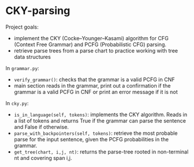 # CKY-parsing

Project goals: 
- implement the CKY (Cocke–Younger–Kasami) algorithm for CFG (Context Free Grammar) and PCFG (Probabilistic CFG) parsing.
- retrieve parse trees from a parse chart to practice working with tree data structures

In `grammar.py`:
- `verify_grammar()`: checks that the grammar is a valid PCFG in CNF
- main section reads in the grammar, print out a confirmation if the grammar is a valid PCFG in CNF or print an error message if it is not

In `cky.py`:
- `is_in_language(self, tokens)`: implements the CKY algorithm. Reads in a list of tokens and returns True if the grammar can parse the sentence and False if otherwise.
- `parse_with_backpointers(self, tokens)`: retrieve the most probable parse for the input sentence, given the PCFG probabilities in the grammar.
- `get_tree(chart, i,j, nt)`: returns the parse-tree rooted in non-terminal nt and covering span i,j.
